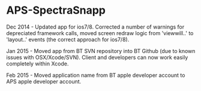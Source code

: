 APS-SpectraSnapp
=================
Dec 2014 - Updated app for ios7/8. Corrected a number of warnings for depreciated framework calls, moved screen redraw logic from 'viewwill..' to 'layout..' events (the correct approach for ios7/8).

Jan 2015 - Moved app from BT SVN repository into BT Github (due to known issues with OSX/Xcode/SVN). Client and developers can now work easily completely within Xcode.

Feb 2015 - Moved application name from BT apple developer account to APS apple developer account.

